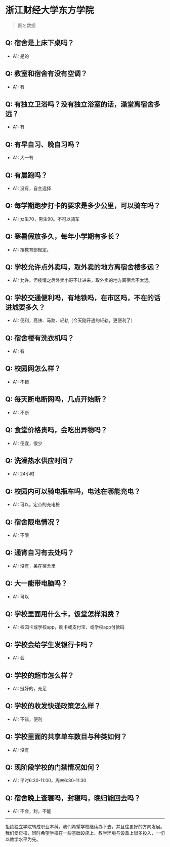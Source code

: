 # 浙江财经大学东方学院
> 匿名数据
## Q: 宿舍是上床下桌吗？
- A1: 是的
## Q: 教室和宿舍有没有空调？
- A1: 有
## Q: 有独立卫浴吗？没有独立浴室的话，澡堂离宿舍多远？
- A1: 有
## Q: 有早自习、晚自习吗？
- A1: 大一有
## Q: 有晨跑吗？
- A1: 没有，自主选择
## Q: 每学期跑步打卡的要求是多少公里，可以骑车吗？
- A1: 女生70，男生90。不可以骑车
## Q: 寒暑假放多久，每年小学期有多长？
- A1: 按教育部规定。
## Q: 学校允许点外卖吗，取外卖的地方离宿舍楼多远？
- A1: 允许。但疫情之后外卖小哥不让进来，取外卖的地方离宿舍不太远。
## Q: 学校交通便利吗，有地铁吗，在市区吗，不在的话进城要多久？
- A1: 便利，高铁、马路、轻轨（今天刚开通的轻轨，更便利了）
## Q: 宿舍楼有洗衣机吗？
- A1: 有
## Q: 校园网怎么样？
- A1: 不错
## Q: 每天断电断网吗，几点开始断？
- A1: 不断
## Q: 食堂价格贵吗，会吃出异物吗？
- A1: 便宜，很少
## Q: 洗澡热水供应时间？
- A1: 24小时
## Q: 校园内可以骑电瓶车吗，电池在哪能充电？
- A1: 可以。定点的充电桩
## Q: 宿舍限电情况？
- A1: 不限
## Q: 通宵自习有去处吗？
- A1: 没有，呆在宿舍里
## Q: 大一能带电脑吗？
- A1: 可以
## Q: 学校里面用什么卡，饭堂怎样消费？
- A1: 校园卡或学校app，刷卡或支付宝、或学校app付款码
## Q: 学校会给学生发银行卡吗？
- A1: 会
## Q: 学校的超市怎么样？
- A1: 挺好的，充足
## Q: 学校的收发快递政策怎么样？
- A1: 不错，便利
## Q: 学校里面的共享单车数目与种类如何？
- A1: 没有
## Q: 现阶段学校的门禁情况如何？
- A1: 平时6:30-11:00，周末6:30-11:30
## Q: 宿舍晚上查寝吗，封寝吗，晚归能回去吗？
- A1: 不会，封，不能
***
拒绝独立学院转成职业本科。我们希望学校继续办下去，并且往更好的方向发展。我们爱母校，同时希望学校在一些基础设施上、教学环境与设备上很多投入，一切以教学水平为先。
